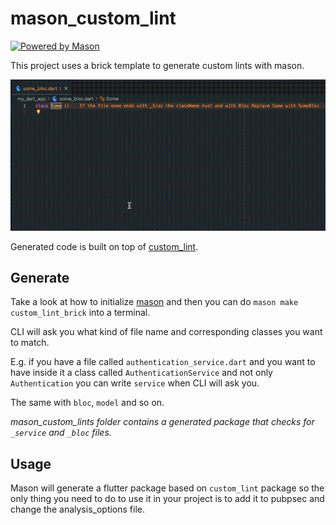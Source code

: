 # mason_custom_lint

[![Powered by Mason](https://img.shields.io/endpoint?url=https%3A%2F%2Ftinyurl.com%2Fmason-badge)](https://github.com/felangel/mason)

This project uses a brick template to generate custom lints with mason.

![bloc_demo](./assets/bloc_demo.gif)

Generated code is built on top of [custom_lint](https://pub.dev/packages/custom_lint#creating-a-custom-lint-package).

## Generate

Take a look at how to initialize [mason](https://github.com/felangel/mason) and then you can do `mason make custom_lint_brick` into a terminal.

CLI will ask you what kind of file name and corresponding classes you want to match. 

E.g. if you have a file called `authentication_service.dart` and you want to have inside it a class called `AuthenticationService` and not only `Authentication` you can write `service` when CLI will ask you.

The same with `bloc`, `model` and so on.

*mason_custom_lints folder contains a generated package that checks for `_service` and `_bloc` files.*

## Usage

Mason will generate a flutter package based on `custom_lint` package so the only thing you need to do to use it in your project is to add it to pubpsec and change the analysis_options file.